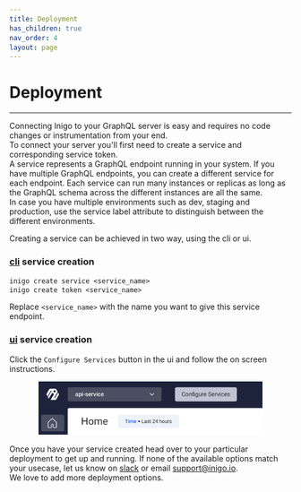 ```yaml
---
title: Deployment
has_children: true
nav_order: 4
layout: page
---
```


# Deployment
------------

Connecting Inigo to your GraphQL server is easy and requires no code changes or instrumentation from your end.  
To connect your server you'll first need to create a service and corresponding service token.  
A service represents a GraphQL endpoint running in your system. If you have multiple GraphQL endpoints, you can create a different service for each endpoint. Each service can run many instances or replicas as long as the GraphQL schema across the different instances are all the same.   
In case you have multiple environments such as dev, staging and production, use the service label attribute to distinguish between the different environments. 

Creating a service can be achieved in two way, using the cli or ui.

### [cli](/docs/cli.html) service creation
```
inigo create service <service_name>
inigo create token <service_name>
```
Replace `<service_name>` with the name you want to give this service endpoint.

### [ui](/docs/cli.html) service creation
Click the `Configure Services` button in the ui and follow the on screen instructions. 
<p align="center">
    <img src="/assets/images/configure_services.png" alt="Deployment" width="400"/>
</p>

Once you have your service created head over to your particular deployment to get up and running. If none of the available options match your usecase, let us know on <a href="https://slack.inigo.io" target="_blank">slack</a> or email support@inigo.io.  
We love to add more deployment options. 